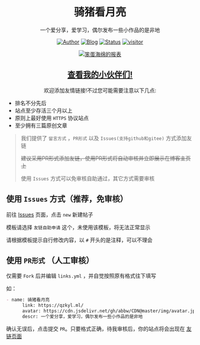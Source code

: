 <h1 align="center">骑猪看月亮</h1>
<div align="center">

一个爱分享，爱学习，偶尔发布一些小作品的是非地

[![Author](https://flat.badgen.net/badge/author/abbw/)](https://github.com/abbw)
[![Blog](https://flat.badgen.net/badge/blog/骑猪看月亮/orange/)](https://qzkyl.ml)
[![Status](https://github.com/abbw/blog_source/workflows/博客自动部署/badge.svg)](https://github.com/abbw/abbw.github.io)
[![visitor](https://visitor-badge.glitch.me/badge?page_id=abbw)](https://qzkyl.ml)

</div>

<p align="center">
  <a href="https://github.com/abbw">
    <img src="https://ghchart.rshah.org/abbw" alt="笨蛋海绵的报表" />
  </a>
</p>

<h2 align="center"><a href="https://qzkyl.ml/links/">查看我的小伙伴们!</a></h2>

<div align="center">
欢迎添加友情链接!不过您可能需要注意以下几点:
</div>

* 排名不分先后
* 站点至少存活三个月以上
* 原则上最好使用 `HTTPS` 协议站点
* 至少拥有三篇原创文章

> 我们提供了 `留言方式` ，`PR形式` 以及 `Issues(支持github和gitee)` 方式添加友链
> 
> ~~建议采用PR形式添加友链，使用PR形式将自动审核并立即展示在博客主页上~~
>
> 使用 `Issues` 方式可以免审核自助通过，其它方式需要审核

## 使用 `Issues` 方式（推荐，免审核）

前往 [Issues](https://github.com/abbw/blog_links/issues) 页面，点击 `new` 新建帖子

模板请选择 `友链自助申请` 这个，未使用该模板，将无法正常显示

请根据模板提示自行修改内容，以 `#` 开头的是注释，可以不理会

## 使用 `PR形式` （人工审核）

仅需要 `Fork` 后并编辑 `links.yml` ，并自觉按照原有格式往下填写

如：

```markdown
- name: 骑猪看月亮
      link: https://qzkyl.ml/
      avatar: https://cdn.jsdelivr.net/gh/abbw/CDN@master/img/avatar.jpg
      descr: 一个爱分享，爱学习，偶尔发布一些小作品的是非地
```

确认无误后，点击提交 `PR`。只要格式正确，待我审核后，你的站点将会出现在 [友链页面](https://qzkyl.ml/links/)
